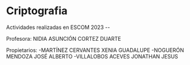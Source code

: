 # Criptografia
Actividades realizadas en ESCOM 2023 -- 


Profesora: NIDIA ASUNCIÓN CORTEZ DUARTE

Propietarios: 
-MARTÍNEZ CERVANTES XENIA GUADALUPE
-NOGUERÓN MENDOZA JOSÉ ALBERTO
-VILLALOBOS ACEVES JONATHAN JESUS